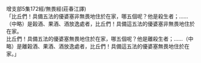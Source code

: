 增支部5集172經/無畏經(莊春江譯)  
「比丘們！具備五法的優婆塞非無畏地住於在家，哪五個呢？他是殺生者；……（中略）是榖酒、果酒、酒放逸處者，比丘們！具備這五法的優婆塞非無畏地住於在家。  
比丘們！具備五法的優婆塞無畏地住於在家，哪五個呢？他是離殺生者；……（中略）是離榖酒、果酒、酒放逸處者，比丘們！具備這五法的優婆塞無畏地住於在家。」  
  
  
